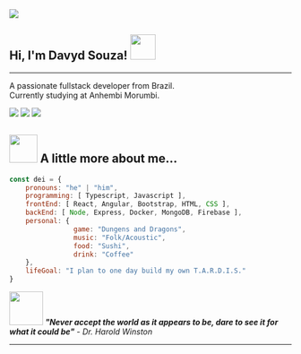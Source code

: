 <img src="https://bipedepop.files.wordpress.com/2018/01/1af97ee2-b2ae-47fe-a537-baf665fe1013.gif">

<h2 align=""> Hi, I'm Davyd Souza! <img src="https://c.tenor.com/WX8OXgN5VpMAAAAj/waving-wave-hello.gif" width="45"></h2>

---
<p>
	A passionate fullstack developer from Brazil.</br>
	Currently studying at Anhembi Morumbi.
</p>

<a href="https://www.linkedin.com/in/davyd-souza/"><img src="https://img.shields.io/badge/LinkedIn-0077B5?style=for-the-badge&logo=linkedin&logoColor=white"/></a>
<a href="mailto:davyd.eduardo.souza@hotmail.com"><img src="https://img.shields.io/badge/Microsoft_Outlook-0078D4?style=for-the-badge&logo=microsoft-outlook&logoColor=white"/></a>
<a href="https://www.instagram.com/odeisouza/"><img src="https://img.shields.io/badge/Instagram-E4405F?style=for-the-badge&logo=instagram&logoColor=white"/></a>


<h2> <img src="https://c.tenor.com/S645IJTRa8gAAAAi/halloween-pusheen.gif" width="50"> A little more about me... </h2>

```javascript
const dei = {
    pronouns: "he" | "him",
    programming: [ Typescript, Javascript ],
    frontEnd: [ React, Angular, Bootstrap, HTML, CSS ],
    backEnd: [ Node, Express, Docker, MongoDB, Firebase ],
    personal: {
                game: "Dungens and Dragons",
                music: "Folk/Acoustic",
                food: "Sushi",
                drink: "Coffee"
    },
    lifeGoal: "I plan to one day build my own T.A.R.D.I.S."
}
```

<img src="https://c.tenor.com/MTC4UVT8qNcAAAAi/pusheen-playing.gif" width="60"> <em><b>"Never accept the world as it appears to be, dare to see it for what it could be"</b> - Dr. Harold Winston</em>

---
